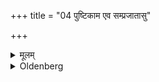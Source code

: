 +++
title = "04 पुष्टिकाम एव सम्प्रजातासु"

+++

<details><summary>मूलम्</summary>

पुष्टिकाम एव सम्प्रजातासु निशायां गोष्ठेऽग्निमुपसमाधाय विलयनं जुहुयात्सङ्ग्रहण सङ्गृहाणेति ४
</details>

<details><summary>Oldenberg</summary>

4. If he is desirous of thriving (in his cattle), he should, when the cows have calved, at night put wood on the fire in the cow-stable and should sacrifice churned curds with drops of ghee, with (the verse), 'Seizer, seize' (ibid. 4).
</details>
